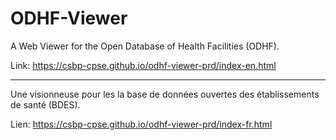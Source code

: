 # ODHF-Viewer

A Web Viewer for the Open Database of Health Facilities (ODHF).

Link: https://csbp-cpse.github.io/odhf-viewer-prd/index-en.html<br>

---------------------------------------------------------------------

Une visionneuse pour les la base de données ouvertes des établissements de santé (BDES).

Lien: https://csbp-cpse.github.io/odhf-viewer-prd/index-fr.html<br>
